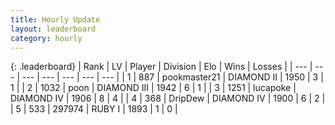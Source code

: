 ```yaml
---
title: Hourly Update
layout: leaderboard
category: hourly
---
```


{: .leaderboard}
| Rank | LV | Player | Division | Elo | Wins | Losses |
| --- | --- | --- | --- | --- | --- | --- |
| <span data-change="-">1</span> | 887 | <span title="ID: 652474">pookmaster21</span> | DIAMOND II | <span data-change="-">1950</span> | <span data-change="-">3</span> | <span data-change="-">1</span> |
| <span data-change="-1">2</span> | 1032 | <span title="ID: 540690">poon</span> | DIAMOND III | <span data-change="39">1942</span> | <span data-change="5">6</span> | <span data-change="1">1</span> |
| <span data-change="-1">3</span> | 1251 | <span title="ID: 41925">lucapoke</span> | DIAMOND IV | <span data-change="46">1906</span> | <span data-change="8">8</span> | <span data-change="3">4</span> |
| <span data-change="-">4</span> | 368 | <span title="ID: 649454">DripDew</span> | DIAMOND IV | <span data-change="-">1900</span> | <span data-change="-">6</span> | <span data-change="-">2</span> |
| <span data-change="-">5</span> | 533 | <span title="ID: 544038">297974</span> | RUBY I | <span data-change="-">1893</span> | <span data-change="-">1</span> | <span data-change="-">0</span> |